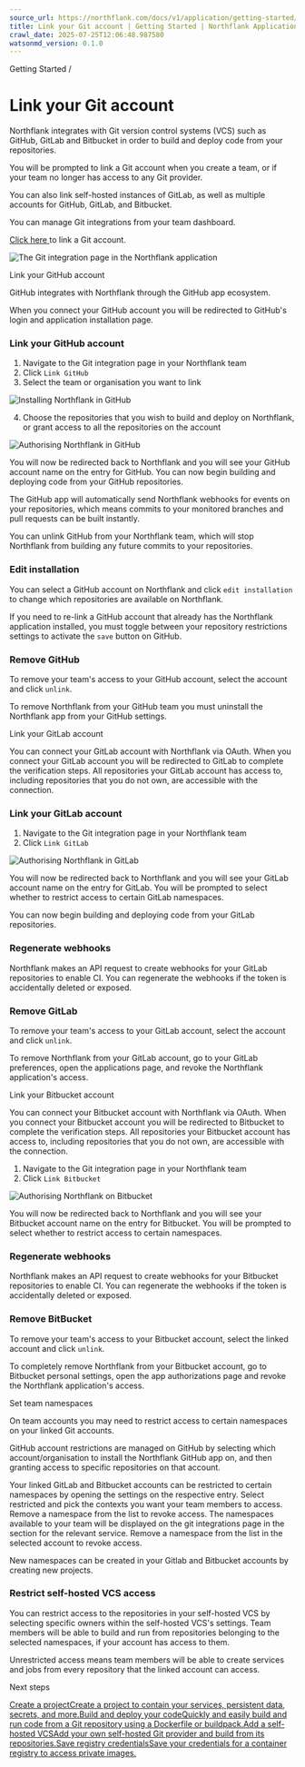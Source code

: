 ```yaml
---
source_url: https://northflank.com/docs/v1/application/getting-started/link-your-git-account
title: Link your Git account | Getting Started | Northflank Application docs
crawl_date: 2025-07-25T12:06:48.987580
watsonmd_version: 0.1.0
---
```


Getting Started / 

# Link your Git account

Northflank integrates with Git version control systems (VCS) such as GitHub, GitLab and Bitbucket in order to build and deploy code from your repositories.

You will be prompted to link a Git account when you create a team, or if your team no longer has access to any Git provider.

You can also link self-hosted instances of GitLab, as well as multiple accounts for GitHub, GitLab, and Bitbucket.

You can manage Git integrations from your team dashboard.

[Click here ](https://app.northflank.com/s/account/integrations/vcs) to link a Git account.

![The Git integration page in the Northflank application](https://assets.northflank.com/documentation/v1/application/getting-started/link-your-git-account/git-integration-page.png)

Link your GitHub account

GitHub integrates with Northflank through the GitHub app ecosystem.

When you connect your GitHub account you will be redirected to GitHub's login and application installation page.

### Link your GitHub account

  1. Navigate to the Git integration page in your Northflank team
  2. Click `Link GitHub`
  3. Select the team or organisation you want to link



![Installing Northflank in GitHub](https://assets.northflank.com/documentation/v1/application/getting-started/link-your-git-account/github-install.jpg)

  4. Choose the repositories that you wish to build and deploy on Northflank, or grant access to all the repositories on the account



![Authorising Northflank in GitHub](https://assets.northflank.com/documentation/v1/application/getting-started/link-your-git-account/github-authorize.jpg)

You will now be redirected back to Northflank and you will see your GitHub account name on the entry for GitHub. You can now begin building and deploying code from your GitHub repositories.

The GitHub app will automatically send Northflank webhooks for events on your repositories, which means commits to your monitored branches and pull requests can be built instantly.

You can unlink GitHub from your Northflank team, which will stop Northflank from building any future commits to your repositories.

### Edit installation

You can select a GitHub account on Northflank and click `edit installation` to change which repositories are available on Northflank.

If you need to re-link a GitHub account that already has the Northflank application installed, you must toggle between your repository restrictions settings to activate the `save` button on GitHub.

### Remove GitHub

To remove your team's access to your GitHub account, select the account and click `unlink`.

To remove Northflank from your GitHub team you must uninstall the Northflank app from your GitHub settings.

Link your GitLab account

You can connect your GitLab account with Northflank via OAuth. When you connect your GitLab account you will be redirected to GitLab to complete the verification steps. All repositories your GitLab account has access to, including repositories that you do not own, are accessible with the connection.

### Link your GitLab account

  1. Navigate to the Git integration page in your Northflank team
  2. Click `Link GitLab`



![Authorising Northflank in GitLab](https://assets.northflank.com/documentation/v1/application/getting-started/link-your-git-account/gitlab-install.jpg)

You will now be redirected back to Northflank and you will see your GitLab account name on the entry for GitLab. You will be prompted to select whether to restrict access to certain GitLab namespaces.

You can now begin building and deploying code from your GitLab repositories.

### Regenerate webhooks

Northflank makes an API request to create webhooks for your GitLab repositories to enable CI. You can regenerate the webhooks if the token is accidentally deleted or exposed.

### Remove GitLab

To remove your team's access to your GitLab account, select the account and click `unlink`.

To remove Northflank from your GitLab account, go to your GitLab preferences, open the applications page, and revoke the Northflank application's access.

Link your Bitbucket account

You can connect your Bitbucket account with Northflank via OAuth. When you connect your Bitbucket account you will be redirected to Bitbucket to complete the verification steps. All repositories your Bitbucket account has access to, including repositories that you do not own, are accessible with the connection.

  1. Navigate to the Git integration page in your Northflank team
  2. Click `Link Bitbucket`



![Authorising Northflank on Bitbucket](https://assets.northflank.com/documentation/v1/application/getting-started/link-your-git-account/bitbucket-install.jpg)

You will now be redirected back to Northflank and you will see your Bitbucket account name on the entry for Bitbucket. You will be prompted to select whether to restrict access to certain namespaces.

### Regenerate webhooks

Northflank makes an API request to create webhooks for your Bitbucket repositories to enable CI. You can regenerate the webhooks if the token is accidentally deleted or exposed.

### Remove BitBucket

To remove your team's access to your Bitbucket account, select the linked account and click `unlink`.

To completely remove Northflank from your Bitbucket account, go to Bitbucket personal settings, open the app authorizations page and revoke the Northflank application's access.

Set team namespaces

On team accounts you may need to restrict access to certain namespaces on your linked Git accounts.

GitHub account restrictions are managed on GitHub by selecting which account/organisation to install the Northflank GitHub app on, and then granting access to specific repositories on that account.

Your linked GitLab and Bitbucket accounts can be restricted to certain namespaces by opening the settings on the respective entry. Select restricted and pick the contexts you want your team members to access. Remove a namespace from the list to revoke access. The namespaces available to your team will be displayed on the git integrations page in the section for the relevant service. Remove a namespace from the list in the selected account to revoke access.

New namespaces can be created in your Gitlab and Bitbucket accounts by creating new projects.

### Restrict self-hosted VCS access

You can restrict access to the repositories in your self-hosted VCS by selecting specific owners within the self-hosted VCS's settings. Team members will be able to build and run from repositories belonging to the selected namespaces, if your account has access to them.

Unrestricted access means team members will be able to create services and jobs from every repository that the linked account can access.

Next steps

[Create a projectCreate a project to contain your services, persistent data, secrets, and more.](/docs/v1/application/getting-started/create-a-project)[Build and deploy your codeQuickly and easily build and run code from a Git repository using a Dockerfile or buildpack.](/docs/v1/application/getting-started/build-and-deploy-your-code)[Add a self-hosted VCSAdd your own self-hosted Git provider and build from its repositories.](/docs/v1/application/collaborate/manage-git-integrations#add-a-self-hosted-vcs)[Save registry credentialsSave your credentials for a container registry to access private images.](/docs/v1/application/run/save-registry-credentials)